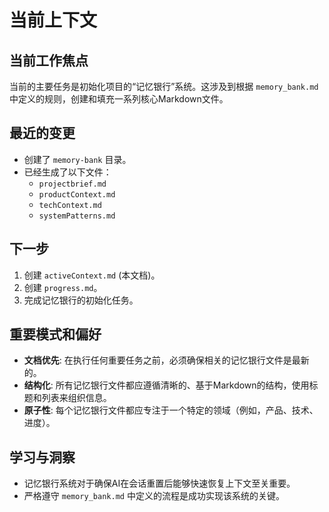 # 当前上下文

## 当前工作焦点

当前的主要任务是初始化项目的“记忆银行”系统。这涉及到根据 `memory_bank.md` 中定义的规则，创建和填充一系列核心Markdown文件。

## 最近的变更

- 创建了 `memory-bank` 目录。
- 已经生成了以下文件：
  - `projectbrief.md`
  - `productContext.md`
  - `techContext.md`
  - `systemPatterns.md`

## 下一步

1.  创建 `activeContext.md` (本文档)。
2.  创建 `progress.md`。
3.  完成记忆银行的初始化任务。

## 重要模式和偏好

- **文档优先**: 在执行任何重要任务之前，必须确保相关的记忆银行文件是最新的。
- **结构化**: 所有记忆银行文件都应遵循清晰的、基于Markdown的结构，使用标题和列表来组织信息。
- **原子性**: 每个记忆银行文件都应专注于一个特定的领域（例如，产品、技术、进度）。

## 学习与洞察

- 记忆银行系统对于确保AI在会话重置后能够快速恢复上下文至关重要。
- 严格遵守 `memory_bank.md` 中定义的流程是成功实现该系统的关键。
